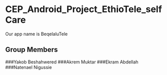 # CEP_Android_Project_EthioTele_selfCare
Our app name is BeqelaluTele

## Group Members
###Yakob Beshahwered
###Akrem Muktar
###Ekram Abdellah
###Natenael Nigussie
